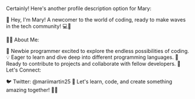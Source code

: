 
Certainly! Here's another profile description option for Mary:

👋 Hey, I'm Mary! A newcomer to the world of coding, ready to make waves in the tech community! 💻🌟

👩‍💻 About Me:

🌱 Newbie programmer excited to explore the endless possibilities of coding.
💡 Eager to learn and dive deep into different programming languages.
🚀 Ready to contribute to projects and collaborate with fellow developers.
🔭 Let's Connect:

🐦 Twitter: @mariimartin25
🌟 Let's learn, code, and create something amazing together! 🚀💫
